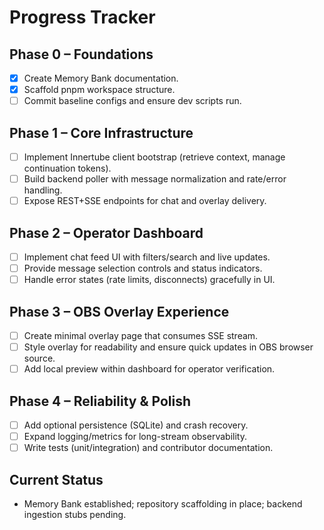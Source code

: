 # Progress Tracker

## Phase 0 – Foundations
- [x] Create Memory Bank documentation.
- [x] Scaffold pnpm workspace structure.
- [ ] Commit baseline configs and ensure dev scripts run.

## Phase 1 – Core Infrastructure
- [ ] Implement Innertube client bootstrap (retrieve context, manage continuation tokens).
- [ ] Build backend poller with message normalization and rate/error handling.
- [ ] Expose REST+SSE endpoints for chat and overlay delivery.

## Phase 2 – Operator Dashboard
- [ ] Implement chat feed UI with filters/search and live updates.
- [ ] Provide message selection controls and status indicators.
- [ ] Handle error states (rate limits, disconnects) gracefully in UI.

## Phase 3 – OBS Overlay Experience
- [ ] Create minimal overlay page that consumes SSE stream.
- [ ] Style overlay for readability and ensure quick updates in OBS browser source.
- [ ] Add local preview within dashboard for operator verification.

## Phase 4 – Reliability & Polish
- [ ] Add optional persistence (SQLite) and crash recovery.
- [ ] Expand logging/metrics for long-stream observability.
- [ ] Write tests (unit/integration) and contributor documentation.

## Current Status
- Memory Bank established; repository scaffolding in place; backend ingestion stubs pending.
